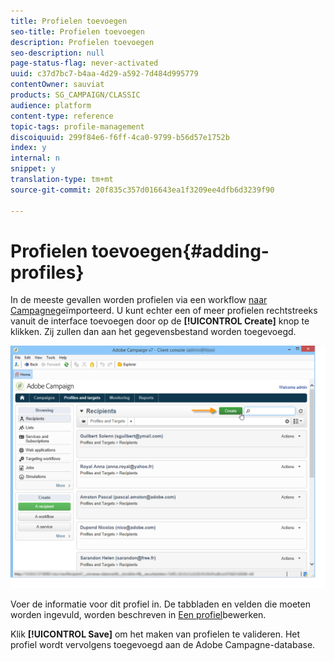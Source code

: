 ```yaml
---
title: Profielen toevoegen
seo-title: Profielen toevoegen
description: Profielen toevoegen
seo-description: null
page-status-flag: never-activated
uuid: c37d7bc7-b4aa-4d29-a592-7d484d995779
contentOwner: sauviat
products: SG_CAMPAIGN/CLASSIC
audience: platform
content-type: reference
topic-tags: profile-management
discoiquuid: 299f84e6-f6ff-4ca0-9799-b56d57e1752b
index: y
internal: n
snippet: y
translation-type: tm+mt
source-git-commit: 20f835c357d016643ea1f3209ee4dfb6d3239f90

---
```



# Profielen toevoegen{#adding-profiles}

In de meeste gevallen worden profielen via een workflow [naar Campagne](../../workflow/using/importing-data.md)geïmporteerd. U kunt echter een of meer profielen rechtstreeks vanuit de interface toevoegen door op de **[!UICONTROL Create]** knop te klikken. Zij zullen dan aan het gegevensbestand worden toegevoegd.

![](assets/s_ncs_user_profile_add.png)

Voer de informatie voor dit profiel in. De tabbladen en velden die moeten worden ingevuld, worden beschreven in [Een profiel](../../platform/using/editing-a-profile.md)bewerken.

Klik **[!UICONTROL Save]** om het maken van profielen te valideren. Het profiel wordt vervolgens toegevoegd aan de Adobe Campagne-database.
